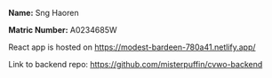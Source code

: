 **Name:**
Sng Haoren

**Matric Number:**
A0234685W

React app is hosted on https://modest-bardeen-780a41.netlify.app/

Link to backend repo: https://github.com/misterpuffin/cvwo-backend

